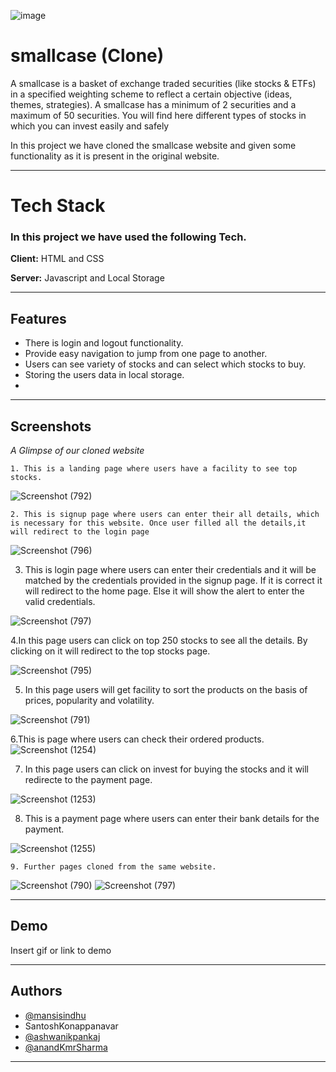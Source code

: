 ![image](https://user-images.githubusercontent.com/76626095/131105690-5c1eff46-f075-4555-bd97-16b98bf4503f.png)

    
# smallcase (Clone)

A smallcase is a basket of exchange traded securities (like stocks & ETFs) in a specified weighting scheme to reflect a certain
 objective (ideas, themes, strategies). A smallcase has a minimum of 2 securities and a maximum of 50 securities. You will find here different types of stocks in which you can invest easily and safely
 
 In this project we have cloned the smallcase website and given some functionality as it is present in the original website.
 
 ***
  
# Tech Stack

### In this project we have used the following Tech.

**Client:** HTML and CSS

**Server:** Javascript and Local Storage

***


  
## Features

-  There is login and logout functionality.
-  Provide easy navigation to jump from one page to another.
-  Users can see variety of stocks and can select which stocks to buy.
-  Storing the users data in local storage.
-  



***


## Screenshots

_A Glimpse of our cloned website_

    1. This is a landing page where users have a facility to see top stocks.
     
   ![Screenshot (792)](https://user-images.githubusercontent.com/87422058/131204162-6b422999-be21-462e-8ffa-a955f8731c9b.png)

    2. This is signup page where users can enter their all details, which is necessary for this website. Once user filled all the details,it will redirect to the login page  
   
![Screenshot (796)](https://user-images.githubusercontent.com/87422058/131204211-afd57464-f3a6-4f17-854c-107355f45a0b.png)


   3. This is login page where users can enter their credentials and it will be matched by the credentials provided in the signup page. If it is correct it will redirect to the home page. Else it will show the alert to enter the valid credentials.  

![Screenshot (797)](https://user-images.githubusercontent.com/87422058/131204383-6d719f95-2c30-47b3-87eb-b3df4e02b441.png)



   4.In this page users can click on top 250 stocks to see all the details. By clicking on it will redirect to the top stocks page.  
    
![Screenshot (795)](https://user-images.githubusercontent.com/87422058/131205010-e625c4a7-e9a6-496b-8c83-df820ac52b6c.png)

    
   5. In this page users will get facility to sort the products on the basis of prices, popularity and volatility. 
    
![Screenshot (791)](https://user-images.githubusercontent.com/87422058/131183747-52aa06b9-b9e2-4a69-8471-7ba12e81efa7.png)



   6.This is page where users can check their ordered products.
  ![Screenshot (1254)](https://user-images.githubusercontent.com/87422058/131213482-5dfe6147-acc4-4d90-b811-872136f58ff4.png)



   7.  In this page users can click on invest for buying the stocks and it will redirecte to the payment page.
   
![Screenshot (1253)](https://user-images.githubusercontent.com/87422058/131213388-523f4c9b-9765-4a36-80c2-5904d7d42b91.png)


 


   8. This is a payment page where users can enter their bank details for the payment.
   
   ![Screenshot (1255)](https://user-images.githubusercontent.com/87422058/131213561-68947065-4916-4342-80f4-d093efc0634c.png)
   
   



    9. Further pages cloned from the same website.

![Screenshot (790)](https://user-images.githubusercontent.com/87422058/131207147-675dcde2-967e-4642-aae7-2ac456e91a0f.png)
![Screenshot (797)](https://user-images.githubusercontent.com/87422058/131207199-68d4eae9-96db-4f89-bd2a-976875ae820d.png)




***
  
## Demo

Insert gif or link to demo

***

  
## Authors

- [@mansisindhu](https://github.com/mansisindhu)
- SantoshKonappanavar
- [@ashwanikpankaj](https://github.com/ashwanikpankaj)
- [@anandKmrSharma](https://github.com/anandKmrSharma)

***





  

  
